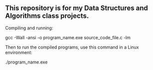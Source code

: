 ## This repository is for my Data Structures and Algorithms class projects.

Compiling and running:

gcc -Wall -ansi -o program_name.exe source_code_file.c -lm

Then to run the compiled programs, use this command in a Linux environment:

./program_name.exe
